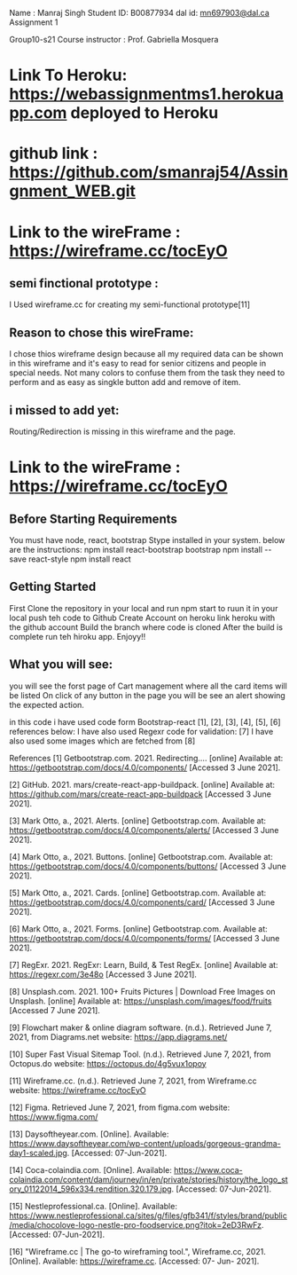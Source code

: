 Name : Manraj Singh 
Student ID: B00877934 
dal id: mn697903@dal.ca
Assignment 1

Group10-s21 Course instructor : Prof. Gabriella Mosquera

# Link To Heroku: https://webassignmentms1.herokuapp.com deployed to Heroku
# github link : https://github.com/smanraj54/Assingnment_WEB.git
# Link to the wireFrame : https://wireframe.cc/tocEyO

## semi finctional prototype :

I Used wireframe.cc for creating my semi-functional prototype[11]

## Reason to chose this wireFrame:

I chose thios wireframe design because all my required data can be shown in this wireframe and it's easy to read for senior citizens and people in special needs. Not many colors to confuse them from the task they need to perform and as easy as singkle button add and remove of item.

## i missed to add yet:

Routing/Redirection is missing in this wireframe and the page. 

# Link to the wireFrame : https://wireframe.cc/tocEyO



## Before Starting Requirements

You must have node, react, bootstrap Stype installed in your system. below are the instructions:
npm install react-bootstrap bootstrap
npm install --save react-style
npm install react


## Getting Started

First Clone the repository in your local and run npm start to ruun it in your local
push teh code to Github
Create Account on heroku
link heroku with the github account
Build the branch where code is cloned
After the build is complete run teh hiroku app.
Enjoyy!!

## What you will see:

you will see the forst page of Cart management where all the card items will be listed
On click of any button in the page you will be see an alert showing the expected action.


in this code i have used code form Bootstrap-react [1], [2], [3], [4], [5], [6] references below:
I have also used Regexr code for validation: [7]
I have also used some images which are fetched from [8]


References
[1] Getbootstrap.com. 2021. Redirecting…. [online] Available at: <https://getbootstrap.com/docs/4.0/components/> [Accessed 3 June 2021].

[2] GitHub. 2021. mars/create-react-app-buildpack. [online] Available at: <https://github.com/mars/create-react-app-buildpack> [Accessed 3 June 2021].

[3] Mark Otto, a., 2021. Alerts. [online] Getbootstrap.com. Available at: <https://getbootstrap.com/docs/4.0/components/alerts/> [Accessed 3 June 2021].

[4] Mark Otto, a., 2021. Buttons. [online] Getbootstrap.com. Available at: <https://getbootstrap.com/docs/4.0/components/buttons/> [Accessed 3 June 2021].

[5] Mark Otto, a., 2021. Cards. [online] Getbootstrap.com. Available at: <https://getbootstrap.com/docs/4.0/components/card/> [Accessed 3 June 2021].

[6] Mark Otto, a., 2021. Forms. [online] Getbootstrap.com. Available at: <https://getbootstrap.com/docs/4.0/components/forms/> [Accessed 3 June 2021].

[7] RegExr. 2021. RegExr: Learn, Build, & Test RegEx. [online] Available at: <https://regexr.com/3e48o> [Accessed 3 June 2021].

[8] Unsplash.com. 2021. 100+ Fruits Pictures | Download Free Images on Unsplash. [online] Available at: <https://unsplash.com/images/food/fruits> [Accessed 7 June 2021].

[9] Flowchart maker & online diagram software. (n.d.). Retrieved June 7, 2021, from Diagrams.net website: https://app.diagrams.net/ 

[10] Super Fast Visual Sitemap Tool. (n.d.). Retrieved June 7, 2021, from Octopus.do website: https://octopus.do/4g5vux1opoy 

[11] Wireframe.cc. (n.d.). Retrieved June 7, 2021, from Wireframe.cc website: https://wireframe.cc/tocEyO 

[12] Figma. Retrieved June 7, 2021, from figma.com website: https://www.figma.com/ 

[13] Daysoftheyear.com. [Online]. Available: https://www.daysoftheyear.com/wp-content/uploads/gorgeous-grandma-day1-scaled.jpg. 
[Accessed: 07-Jun-2021]. 

[14] Coca-colaindia.com. [Online]. Available: https://www.coca-colaindia.com/content/dam/journey/in/en/private/stories/history/the_logo_story_01122014_596x334.rendition.320.179.jpg. [Accessed: 07-Jun-2021]. 

[15] Nestleprofessional.ca. [Online]. Available: https://www.nestleprofessional.ca/sites/g/files/gfb341/f/styles/brand/public/media/chocolove-logo-nestle-pro-foodservice.png?itok=2eD3RwFz. [Accessed: 07-Jun-2021]. 

[16] "Wireframe.cc | The go-to wireframing tool.", Wireframe.cc, 2021. [Online]. Available: https://wireframe.cc. [Accessed: 07- Jun- 2021].